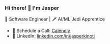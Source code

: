 ### Hi there! 👋 I'm Jasper 

<!--
**Trapsta/trapsta** is a ✨ _special_ ✨ repository because its `README.md` (this file) appears on your GitHub profile.

Here are some ideas to get you started:

- 🔭 I’m currently working on ...
- 🌱 I’m currently learning ...
- 👯 I’m looking to collaborate on ...
- 🤔 I’m looking for help with ...
- 💬 Ask me about ...
- 📫 How to reach me: ...
- 😄 Pronouns: ...
- ⚡ Fun fact: ...
-->

🚀 Software Engineer | 🗡 AI/ML Jedi Apprentice

- 📅 Schedule a Call: [Calendly](https://calendly.com/jasperkinoti/30min)
- 🔗 LinkedIn: [linkedin.com/in/jasperkinoti](https://www.linkedin.com/in/jasperkinoti/)
